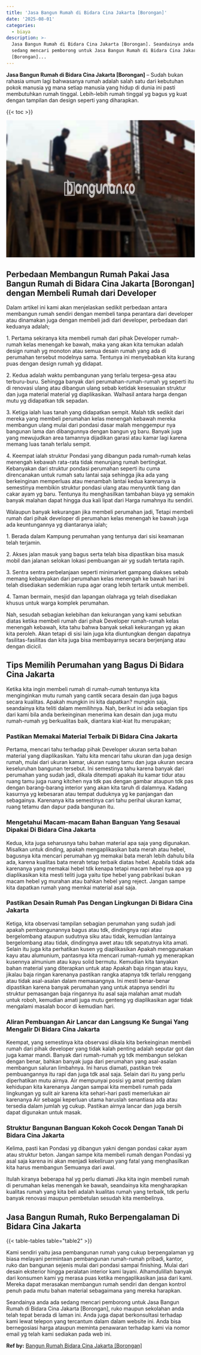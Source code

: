 ```yaml
---
title: 'Jasa Bangun Rumah di Bidara Cina Jakarta [Borongan]'
date: '2025-08-01'
categories:
  - biaya
description: >-
  Jasa Bangun Rumah di Bidara Cina Jakarta [Borongan]. Seandainya anda ada
  sedang mencari pemborong untuk Jasa Bangun Rumah di Bidara Cina Jakarta
  [Borongan]...
---
```


**Jasa Bangun Rumah di Bidara Cina Jakarta \[Borongan\]** – Sudah bukan rahasia umum lagi bahwasanya rumah adalah salah satu dari kebutuhan pokok manusia yg mana setiap manusia yang hidup di dunia ini pasti membutuhkan rumah tinggal. Lebih-lebih rumah tinggal yg bagus yg kuat dengan tampilan dan design seperti yang diharapkan.

{{< toc >}}

![Jasa Bangun Rumah di Bidara Cina Jakarta [Borongan]](/images/borong-bangunan-28.png)

## Perbedaan Membangun Rumah Pakai Jasa Bangun Rumah di Bidara Cina Jakarta \[Borongan\] dengan Membeli Rumah dari Developer

Dalam artikel ini kami akan menjelaskan sedikit perbedaan antara membangun rumah sendiri dengan membeli tanpa perantara dari developer atau dinamakan juga dengan membeli jadi dari developer, perbedaan dari keduanya adalah;

1\. Pertama sekiranya kita membeli rumah dari pihak Developer rumah-rumah kelas menengah ke bawah, maka yang akan kita temukan adalah design rumah yg monoton atau semua desain rumah yang ada di perumahan tersebut modelnya sama. Tentunya ini menyebabkan kita kurang puas dengan design rumah yg didapat.

2\. Kedua adalah waktu pembangunan yang terlalu tergesa-gesa atau terburu-buru. Sehingga banyak dari perumahan-rumah-rumah yg seperti itu di renovasi ulang atau dibangun ulang sebab ketidak kesesuaian struktur dan juga material material yg diaplikasikan. Walhasil antara harga dengan mutu yg didapatkan tdk sepadan.

3\. Ketiga ialah luas tanah yang didapatkan sempit. Malah tdk sedikit dari mereka yang membeli perumahan kelas menengah kebawah mereka membangun ulang mulai dari pondasi dasar malah menggempur nya bangunan lama dan dibangunnya dengan bangun yg baru. Banyak juga yang mewujudkan area tamannya dijadikan garasi atau kamar lagi karena memang luas tanah terlalu sempit.

4\. Keempat ialah struktur Pondasi yang dibangun pada rumah-rumah kelas menengah kebawah rata-rata tidak menunjang rumah bertingkat. Kebanyakan dari struktur pondasi perumahan seperti itu cuma direncanakan untuk rumah satu lantai saja sehingga jika ada yang berkeinginan memperluas atau menambah lantai kedua karenanya ia semestinya membikin struktur pondasi ulang atau menyuntik tiang dan cakar ayam yg baru. Tentunya itu menghasilkan tambahan biaya yg semakin banyak malahan dapat hingga dua kali lipat dari Harga rumahnya itu sendiri.

Walaupun banyak kekurangan jika membeli perumahan jadi, Tetapi membeli rumah dari pihak developer di perumahan kelas menengah ke bawah juga ada keuntungannya yg diantaranya ialah;

1\. Berada dalam Kampung perumahan yang tentunya dari sisi keamanan telah terjamin.

2\. Akses jalan masuk yang bagus serta telah bisa dipastikan bisa masuk mobil dan jalanan selokan lokasi pembuangan air yg sudah tertata rapih.

3\. Sentra sentra perbelanjaan seperti minimarket gampang diakses sebab memang kebanyakan dari perumahan kelas menengah ke bawah hari ini telah disediakan sedemikian rupa agar orang lebih tertarik untuk membeli.

4\. Taman bermain, mesjid dan lapangan olahraga yg telah disediakan khusus untuk warga komplek perumahan.

Nah, sesudah sebagian kelebihan dan kekurangan yang kami sebutkan diatas ketika membeli rumah dari pihak Developer rumah-rumah kelas menengah kebawah, kita tahu bahwa banyak sekali kekurangan yg akan kita peroleh. Akan tetapi di sisi lain juga kita diuntungkan dengan dapatnya fasilitas-fasilitas dan kita juga bisa membayarnya secara berjenjang atau dengan dicicil.

## Tips Memilih Perumahan yang Bagus Di Bidara Cina Jakarta

Ketika kita ingin membeli rumah di rumah-rumah tentunya kita menginginkan mutu rumah yang cantik secara desain dan juga bagus secara kualitas. Apakah mungkin ini kita dapatkan? mungkin saja, seandainya kita teliti dalam memilihnya. Nah, berikut ini ada sebagian tips dari kami bila anda berkeinginan menerima kan desain dan juga mutu rumah-rumah yg berkualitas baik, diantara kiat-kiat Itu merupakan;

### Pastikan Memakai Material Terbaik Di Bidara Cina Jakarta

Pertama, mencari tahu terhadap pihak Developer ukuran serta bahan material yang diaplikasikan. Yaitu kita mencari tahu ukuran dan juga design rumah, mulai dari ukuran kamar, ukuran ruang tamu dan juga ukuran secara keseluruhan bangunan tersebut. Ini semestinya tahu karena banyak dari perumahan yang sudah jadi, dikala ditempati apakah itu kamar tidur atau ruang tamu juga ruang kitchen nya tdk pas dengan gambar ataupun tdk pas dengan barang-barang interior yang akan kita taruh di dalamnya. Kadang kasurnya yg kebesaran atau tempat duduknya yg ke panjangan dan sebagainya. Karenanya kita semestinya cari tahu perihal ukuran kamar, ruang tetamu dan dapur pada bangunan itu.

### Mengetahui Macam-macam Bahan Banguan Yang Sesauai Dipakai Di Bidara Cina Jakarta

Kedua, kita juga seharusnya tahu bahan material apa saja yang digunakan. Misalkan untuk dinding, apakah mengaplikasikan bata merah atau hebel, bagusnya kita mencari perumahan yg memakai bata merah lebih dahulu bila ada, karena kualitas bata merah tetap terbaik diatas hebel. Apabila tidak ada karenanya yang memakai hebel tdk kenapa tetapi macam hebel nya apa yg diaplikasikan kita mesti teliti juga yaitu tipe hebel yang pabrikasi bukan macam hebel yg murahan atau bahkan hebel yang reject. Jangan sampe kita dapatkan rumah yang memkai material asal saja.

### Pastikan Desain Rumah Pas Dengan Lingkungan Di Bidara Cina Jakarta

Ketiga, kita observasi tampilan sebagian perumahan yang sudah jadi apakah pembangunannya bagus atau tdk, dindingnya rapi atau bergelombang ataupun sudutnya siku atau tidak, kemudian lantainya bergelombang atau tidak, dindingnya awet atau tdk sepatutnya kita amati. Selain itu juga kita perhatikan kusen yg diaplikasikan Apakah menggunakan kayu atau alumunium, pantasnya kita mencari rumah-rumah yg menerapkan kusennya almunium atau kayu solid bermutu. Kemudian kita tanyakan bahan material yang diterapkan untuk atap Apakah baja ringan atau kayu, jikalau baja ringan karenanya pastikan rangka atapnya tdk terlalu renggang atau tidak asal-asalan dalam memasangnya. Ini mesti benar-benar dipastikan karena banyak perumahan yang untuk atapnya sendiri itu struktur pemasangan baja ringannya itu asal saja malahan amat mudah untuk roboh, kemudian amati juga mutu genteng yg diaplikasikan agar tidak mengalami masalah bocor di kemudian hari.

### Aliran Pembuangan Air Lancar dan Langsung Ke Sungai Yang Mengalir Di Bidara Cina Jakarta

Keempat, yang semestinya kita observasi dikala kita berkeinginan membeli rumah dari pihak developer yang tidak kalah penting adalah seputar got dan juga kamar mandi. Banyak dari rumah-rumah yg tdk membangun selokan dengan benar, bahkan banyak juga dari perumahan yang asal-asalan membangun saluran limbahnya. Ini harus diamati, pastikan trek pembuangannya itu rapi dan juga tdk asal saja. Selain dari itu yang perlu diperhatikan mutu airnya. Air mempunyai posisi yg amat penting dalam kehidupan kita karenanya Jangan sampai kita membeli rumah pada lingkungan yg sulit air karena kita sehari-hari pasti memerlukan air karenanya Air sebagai keperluan utama haruslah senantiasa ada atau tersedia dalam jumlah yg cukup. Pastikan airnya lancar dan juga bersih dapat digunakan untuk masak.

### Struktur Bangunan Banguan Kokoh Cocok Dengan Tanah Di Bidara Cina Jakarta

Kelima, pasti kan Pondasi yg dibangun yakni dengan pondasi cakar ayam atau struktur beton. Jangan sampe kita membeli rumah dengan Pondasi yg asal saja karena ini akan menjadi kekeliruan yang fatal yang menghasilkan kita harus membangun Semuanya dari awal.

Itulah kiranya beberapa hal yg perlu diamati Jika kita ingin membeli rumah di perumahan kelas menengah ke bawah, seandainya kita mengharapkan kualitas rumah yang kita beli adalah kualitas rumah yang terbaik, tdk perlu banyak renovasi maupun pembetulan sesudah kita membelinya.

## Jasa Bangun Rumah, Ruko Berpengalaman Di Bidara Cina Jakarta

{{< table-tables table="table2" >}}

Kami sendiri yaitu jasa pembangunan rumah yang cukup berpengalaman yg biasa melayani permintaan pembangunan rumah-rumah pribadi, kantor, ruko dan bangunan sejenis mulai dari pondasi sampai finishing. Mulai dari desain eksterior hingga peralatan interior kami layani. Alhamdulillah banyak dari konsumen kami yg merasa puas ketika mengaplikasikan jasa dari kami. Mereka dapat merasakan membangun rumah sendiri dan dengan kontrol penuh pada mutu bahan material sebagaimana yang mereka harapkan.

Seandainya anda ada sedang mencari pemborong untuk Jasa Bangun Rumah di Bidara Cina Jakarta \[Borongan\], ruko maupun sekolahan anda telah tepat berada di laman ini. Anda juga dapat berkonsultasi terhadap kami lewat telepon yang tercantum dalam dalam website ini. Anda bisa bernegosiasi harga ataupun meminta penawaran terhadap kami via nomor email yg telah kami sediakan pada web ini.

**Ref by:** [Bangun Rumah Bidara Cina Jakarta [Borongan]](https://id.wikipedia.org/wiki/Bangun)

